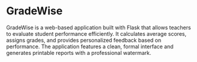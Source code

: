 # GradeWise
GradeWise is a web-based application built with Flask that allows teachers to evaluate student performance efficiently. It calculates average scores, assigns grades, and provides personalized feedback based on performance. The application features a clean, formal interface and generates printable reports with a professional watermark.
